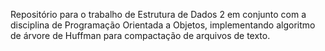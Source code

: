Repositório para o trabalho de Estrutura de Dados 2 em conjunto com a disciplina de Programação Orientada a Objetos, implementando algoritmo de árvore de Huffman para compactação de arquivos de texto.
